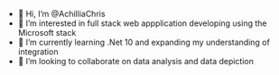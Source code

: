 - 👋 Hi, I’m @AchilliaChris
- 👀 I’m interested in full stack web appplication developing using the Microsoft stack
- 🌱 I’m currently learning .Net 10 and expanding my understanding of integration
- 💞️ I’m looking to collaborate on data analysis and data depiction


<!---
AchilliaChris/AchilliaChris is a ✨ special ✨ repository because its `README.md` (this file) appears on your GitHub profile.
You can click the Preview link to take a look at your changes.
--->
